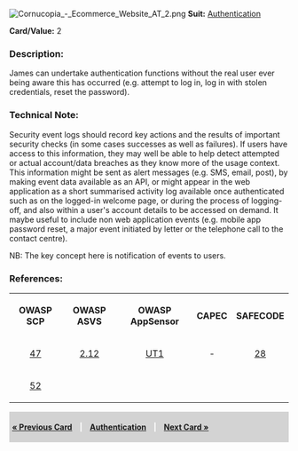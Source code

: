 ![Cornucopia_-_Ecommerce_Website_AT_2.png](Cornucopia_-_Ecommerce_Website_AT_2.png
"Cornucopia_-_Ecommerce_Website_AT_2.png") **Suit:**
[Authentication](Cornucopia_-_Ecommerce_Website_-_AT "wikilink")

**Card/Value:** 2

### Description:

James can undertake authentication functions without the real user ever
being aware this has occurred (e.g. attempt to log in, log in with
stolen credentials, reset the password).

### Technical Note:

Security event logs should record key actions and the results of
important security checks (in some cases successes as well as failures).
If users have access to this information, they may well be able to help
detect attempted or actual account/data breaches as they know more of
the usage context. This information might be sent as alert messages
(e.g. SMS, email, post), by making event data available as an API, or
might appear in the web application as a short summarised activity log
available once authenticated such as on the logged-in welcome page, or
during the process of logging-off, and also within a user's account
details to be accessed on demand. It maybe useful to include non web
application events (e.g. mobile app password reset, a major event
initiated by letter or the telephone call to the contact centre).

NB: The key concept here is notification of events to users.

### References:

<table class="wikitable" style="text-align:center;">

<tr>

<th>

OWASP SCP

</th>

<th>

OWASP ASVS

</th>

<th>

OWASP AppSensor

</th>

<th>

CAPEC

</th>

<th>

SAFECODE

</th>

</tr>

<tr>

<td>

[47](OWASP_Secure_Coding_Practices_Checklist#47 "wikilink")

</td>

<td>

[2.12](OWASP_Application_Security_Verification_Standard#2.12 "wikilink")

</td>

<td>

[UT1](AppSensor_DetectionPoints#UT1 "wikilink")

</td>

<td>

\-

</td>

<td>

[28](SAFECode_Practical_Security_Stories#28 "wikilink")

</td>

</tr>

<tr>

<td>

[52](OWASP_Secure_Coding_Practices_Checklist#52 "wikilink")

</td>

<td>

</td>

<td>

</td>

<td>

</td>

<td>

</td>

</tr>

</table>

<div style="padding:5px;background:LightGray;color:White;font-weight:bold;">

[« Previous Card](Cornucopia_-_Ecommerce_Website_-_VE_A "wikilink")
<span style="padding-left:10px;padding-right:10px;"> |</span>
[Authentication](Cornucopia_-_Ecommerce_Website_-_AT "wikilink")
<span style="padding-left:10px;padding-right:10px;"> |</span> [Next Card
»](Cornucopia_-_Ecommerce_Website_-_AT_3 "wikilink")

</div>